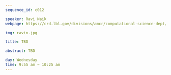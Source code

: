 ```yaml
---
sequence_id: c012

speaker: Ravi Naik
webpage: https://crd.lbl.gov/divisions/amcr/computational-science-dept/quist/quist-staff/ravi-naik/

img: ravin.jpg

title: TBD

abstract: TBD

day: Wednesday
time: 9:55 am ~ 10:25 am
---
```

